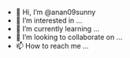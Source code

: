 - 👋 Hi, I’m @anan09sunny
- 👀 I’m interested in ...
- 🌱 I’m currently learning ...
- 💞️ I’m looking to collaborate on ...
- 📫 How to reach me ...

<!---
anan09sunny/anan09sunny is a ✨ special ✨ repository because its `README.md` (this file) appears on your GitHub profile.
You can click the Preview link to take a look at your changes.
--->

